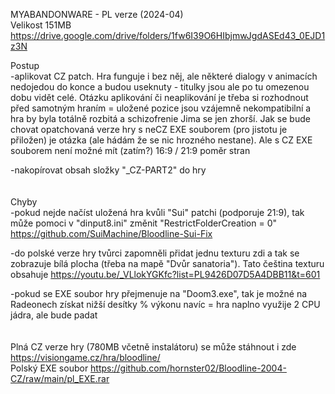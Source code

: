 MYABANDONWARE - PL verze (2024-04)
<br/>
Velikost 151MB https://drive.google.com/drive/folders/1fw6I39O6HIbjmwJgdASEd43_0EJD1z3N

Postup
<br/>
-aplikovat CZ patch. Hra funguje i bez něj, ale některé dialogy v animacích nedojedou do konce a budou useknuty - titulky jsou ale po tu omezenou dobu vidět celé. Otázku aplikování či neaplikování je třeba si rozhodnout před samotným hraním = uložené pozice jsou vzájemně nekompatibilní a hra by byla totálně rozbitá a schizofrenie Jima se jen zhorší. Jak se bude chovat opatchovaná verze hry s neCZ EXE souborem (pro jistotu je přiložen) je otázka (ale hádám že se nic hrozného nestane). Ale s CZ EXE souborem není možné mít (zatím?) 16:9 / 21:9 poměr stran

-nakopírovat obsah složky "_CZ-PART2" do hry
<br/>
<br/>
<br/>
Chyby
<br/>
-pokud nejde načíst uložená hra kvůli "Sui" patchi (podporuje 21:9), tak může pomoci v "dinput8.ini" změnit "RestrictFolderCreation = 0" https://github.com/SuiMachine/Bloodline-Sui-Fix

-do polské verze hry tvůrci zapomněli přidat jednu texturu zdi a tak se zobrazuje bílá plocha (třeba na mapě "Dvůr sanatoria"). Tato čeština texturu obsahuje https://youtu.be/_VLlokYGKfc?list=PL9426D07D5A4DBB11&t=601

-pokud se EXE soubor hry přejmenuje na "Doom3.exe", tak je možné na Radeonech získat nižší desítky % výkonu navíc = hra naplno využije 2 CPU jádra, ale bude padat
<br/>
<br/>
<br/>
Plná CZ verze hry (780MB včetně instalátoru) se může stáhnout i zde https://visiongame.cz/hra/bloodline/
<br/>
Polský EXE soubor https://github.com/hornster02/Bloodline-2004-CZ/raw/main/pl_EXE.rar
